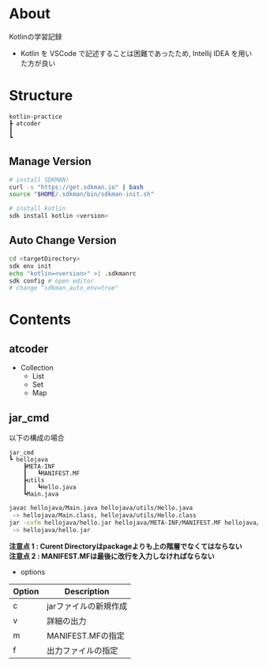 # About
Kotlinの学習記録

- Kotlin を VSCode で記述することは困難であったため, Intellij IDEA を用いた方が良い

# Structure
```
kotlin-practice
┣ atcoder
┃
┗
```
## Manage Version
```sh
# install SDKMAN!
curl -s "https://get.sdkman.io" | bash
source "$HOME/.sdkman/bin/sdkman-init.sh"

# install kotlin
sdk install kotlin <version>
```
## Auto Change Version
```sh
cd <targetDirectory>
sdk env init
echo "kotlin=<version>" >| .sdkmanrc
sdk config # open editor
# change "sdkman_auto_env=true"
```

# Contents
## atcoder
- Collection
    - List
    - Set 
    - Map

## jar_cmd
以下の構成の場合
```
jar_cmd
┗ hellojava
    ┣META-INF
    ┃   ┗MANIFEST.MF
    ┣utils
    ┃   ┗Hello.java
    ┗Main.java
```
```sh
javac hellojava/Main.java hellojava/utils/Hello.java
 -> hellojava/Main.class, hellojava/utils/Hello.class
jar -cvfm hellojava/hello.jar hellojava/META-INF/MANIFEST.MF hellojava/
 -> hellojava/hello.jar
```
**注意点 1 : Curent Directoryはpackageよりも上の階層でなくてはならない**  
**注意点 2 : MANIFEST.MFは最後に改行を入力しなければならない**

- options

| Option | Description |
| ------ | ----------- |
| c      | jarファイルの新規作成 | 
| v      | 詳細の出力 |
| m      | MANIFEST.MFの指定 |
| f      | 出力ファイルの指定 |
 